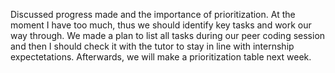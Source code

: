 Discussed progress made and the importance of prioritization. At the moment I have too much, thus we should identify key tasks and work our way through. We made a plan to list all tasks during our peer coding session and then I should check it with the tutor to stay in line with internship expectetations. Afterwards, we will make a prioritization table next week.